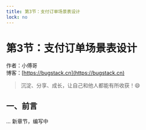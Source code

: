 ```yaml
---
title: 第3节：支付订单场景表设计
lock: no
---
```


# 第3节：支付订单场景表设计

作者：小傅哥
<br/>博客：[https://bugstack.cn](https://bugstack.cn)

> 沉淀、分享、成长，让自己和他人都能有所收获！😄

## 一、前言

... 新章节，编写中